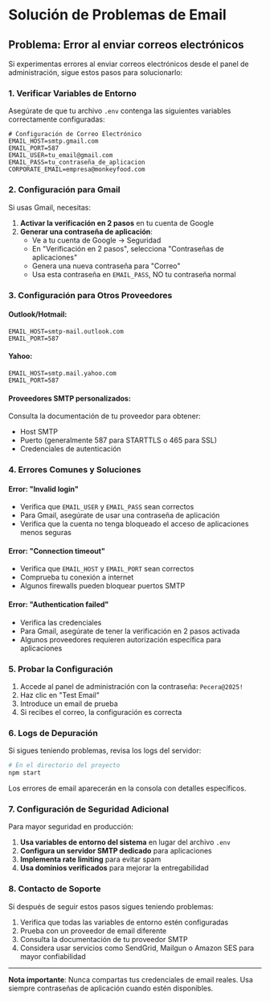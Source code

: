 # Solución de Problemas de Email

## Problema: Error al enviar correos electrónicos

Si experimentas errores al enviar correos electrónicos desde el panel de administración, sigue estos pasos para solucionarlo:

### 1. Verificar Variables de Entorno

Asegúrate de que tu archivo `.env` contenga las siguientes variables correctamente configuradas:

```env
# Configuración de Correo Electrónico
EMAIL_HOST=smtp.gmail.com
EMAIL_PORT=587
EMAIL_USER=tu_email@gmail.com
EMAIL_PASS=tu_contraseña_de_aplicacion
CORPORATE_EMAIL=empresa@monkeyfood.com
```

### 2. Configuración para Gmail

Si usas Gmail, necesitas:

1. **Activar la verificación en 2 pasos** en tu cuenta de Google
2. **Generar una contraseña de aplicación**:
   - Ve a tu cuenta de Google → Seguridad
   - En "Verificación en 2 pasos", selecciona "Contraseñas de aplicaciones"
   - Genera una nueva contraseña para "Correo"
   - Usa esta contraseña en `EMAIL_PASS`, NO tu contraseña normal

### 3. Configuración para Otros Proveedores

#### Outlook/Hotmail:
```env
EMAIL_HOST=smtp-mail.outlook.com
EMAIL_PORT=587
```

#### Yahoo:
```env
EMAIL_HOST=smtp.mail.yahoo.com
EMAIL_PORT=587
```

#### Proveedores SMTP personalizados:
Consulta la documentación de tu proveedor para obtener:
- Host SMTP
- Puerto (generalmente 587 para STARTTLS o 465 para SSL)
- Credenciales de autenticación

### 4. Errores Comunes y Soluciones

#### Error: "Invalid login"
- Verifica que `EMAIL_USER` y `EMAIL_PASS` sean correctos
- Para Gmail, asegúrate de usar una contraseña de aplicación
- Verifica que la cuenta no tenga bloqueado el acceso de aplicaciones menos seguras

#### Error: "Connection timeout"
- Verifica que `EMAIL_HOST` y `EMAIL_PORT` sean correctos
- Comprueba tu conexión a internet
- Algunos firewalls pueden bloquear puertos SMTP

#### Error: "Authentication failed"
- Verifica las credenciales
- Para Gmail, asegúrate de tener la verificación en 2 pasos activada
- Algunos proveedores requieren autorización específica para aplicaciones

### 5. Probar la Configuración

1. Accede al panel de administración con la contraseña: `Pecera@2025!`
2. Haz clic en "Test Email"
3. Introduce un email de prueba
4. Si recibes el correo, la configuración es correcta

### 6. Logs de Depuración

Si sigues teniendo problemas, revisa los logs del servidor:

```bash
# En el directorio del proyecto
npm start
```

Los errores de email aparecerán en la consola con detalles específicos.

### 7. Configuración de Seguridad Adicional

Para mayor seguridad en producción:

1. **Usa variables de entorno del sistema** en lugar del archivo `.env`
2. **Configura un servidor SMTP dedicado** para aplicaciones
3. **Implementa rate limiting** para evitar spam
4. **Usa dominios verificados** para mejorar la entregabilidad

### 8. Contacto de Soporte

Si después de seguir estos pasos sigues teniendo problemas:

1. Verifica que todas las variables de entorno estén configuradas
2. Prueba con un proveedor de email diferente
3. Consulta la documentación de tu proveedor SMTP
4. Considera usar servicios como SendGrid, Mailgun o Amazon SES para mayor confiabilidad

---

**Nota importante**: Nunca compartas tus credenciales de email reales. Usa siempre contraseñas de aplicación cuando estén disponibles.